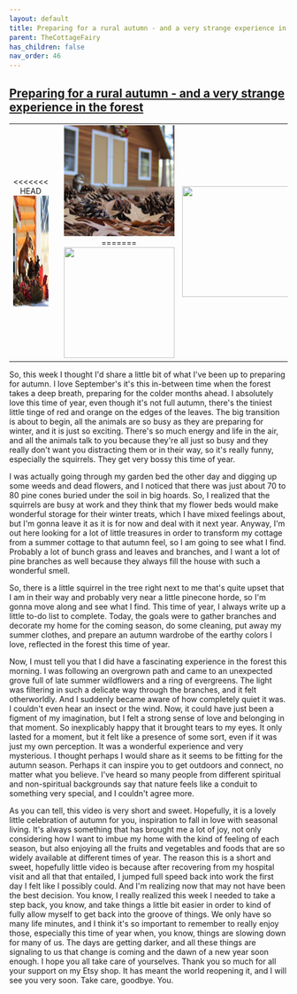 ```yaml
---
layout: default
title: Preparing for a rural autumn - and a very strange experience in the forest
parent: TheCottageFairy
has_children: false
nav_order: 46
---
```


## [Preparing for a rural autumn - and a very strange experience in the forest](https://www.youtube.com/watch?v=9Bf5GCngTpY)

<div>
<table align="center">
	<tr>
		<td align="center">
<<<<<<< HEAD
			<img src="../../assets/cottage_fairy_ai_generated_photos/Preparing_for_a_rural_autumn_-_and_a_very_strange_experience_in_the_forest-[9Bf5GCngTpY]/generated_00.png" height="200" width="200"/>
		</td>
		<td align="center">
			<img src="../../assets/cottage_fairy_ai_generated_photos/Preparing_for_a_rural_autumn_-_and_a_very_strange_experience_in_the_forest-[9Bf5GCngTpY]/generated_01.png" height="200" width="200"/>
		</td>
		<td align="center">
			<img src="../../assets/cottage_fairy_ai_generated_photos/Preparing_for_a_rural_autumn_-_and_a_very_strange_experience_in_the_forest-[9Bf5GCngTpY]/generated_02.png" height="200" width="200"/>
=======
			<img src="../../posters/Preparing_for_a_rural_autumn_-_and_a_very_strange_experience_in_the_forest-[9Bf5GCngTpY]/generated_00.png" height="200" width="200"/>
		</td>
		<td align="center">
			<img src="../../posters/Preparing_for_a_rural_autumn_-_and_a_very_strange_experience_in_the_forest-[9Bf5GCngTpY]/generated_01.png" height="200" width="200"/>
		</td>
		<td align="center">
			<img src="../../posters/Preparing_for_a_rural_autumn_-_and_a_very_strange_experience_in_the_forest-[9Bf5GCngTpY]/generated_02.png" height="200" width="200"/>
>>>>>>> ffe52613361410ad9d371a0f80e81de4dd24175f
		</td>
	</tr>
</table>
</div>

So, this week I thought I'd share a little bit of what I've been up to preparing for autumn. I love September's it's this in-between time when the forest takes a deep breath, preparing for the colder months ahead. I absolutely love this time of year, even though it's not full autumn, there's the tiniest little tinge of red and orange on the edges of the leaves. The big transition is about to begin, all the animals are so busy as they are preparing for winter, and it is just so exciting. There's so much energy and life in the air, and all the animals talk to you because they're all just so busy and they really don't want you distracting them or in their way, so it's really funny, especially the squirrels. They get very bossy this time of year. 

I was actually going through my garden bed the other day and digging up some weeds and dead flowers, and I noticed that there was just about 70 to 80 pine cones buried under the soil in big hoards. So, I realized that the squirrels are busy at work and they think that my flower beds would make wonderful storage for their winter treats, which I have mixed feelings about, but I'm gonna leave it as it is for now and deal with it next year. Anyway, I'm out here looking for a lot of little treasures in order to transform my cottage from a summer cottage to that autumn feel, so I am going to see what I find. Probably a lot of bunch grass and leaves and branches, and I want a lot of pine branches as well because they always fill the house with such a wonderful smell. 

So, there is a little squirrel in the tree right next to me that's quite upset that I am in their way and probably very near a little pinecone horde, so I'm gonna move along and see what I find. This time of year, I always write up a little to-do list to complete. Today, the goals were to gather branches and decorate my home for the coming season, do some cleaning, put away my summer clothes, and prepare an autumn wardrobe of the earthy colors I love, reflected in the forest this time of year. 

Now, I must tell you that I did have a fascinating experience in the forest this morning. I was following an overgrown path and came to an unexpected grove full of late summer wildflowers and a ring of evergreens. The light was filtering in such a delicate way through the branches, and it felt otherworldly. And I suddenly became aware of how completely quiet it was. I couldn't even hear an insect or the wind. Now, it could have just been a figment of my imagination, but I felt a strong sense of love and belonging in that moment. So inexplicably happy that it brought tears to my eyes. It only lasted for a moment, but it felt like a presence of some sort, even if it was just my own perception. It was a wonderful experience and very mysterious. I thought perhaps I would share as it seems to be fitting for the autumn season. Perhaps it can inspire you to get outdoors and connect, no matter what you believe. I've heard so many people from different spiritual and non-spiritual backgrounds say that nature feels like a conduit to something very special, and I couldn't agree more. 

As you can tell, this video is very short and sweet. Hopefully, it is a lovely little celebration of autumn for you, inspiration to fall in love with seasonal living. It's always something that has brought me a lot of joy, not only considering how I want to imbue my home with the kind of feeling of each season, but also enjoying all the fruits and vegetables and foods that are so widely available at different times of year. The reason this is a short and sweet, hopefully little video is because after recovering from my hospital visit and all that that entailed, I jumped full speed back into work the first day I felt like I possibly could. And I'm realizing now that may not have been the best decision. You know, I really realized this week I needed to take a step back, you know, and take things a little bit easier in order to kind of fully allow myself to get back into the groove of things. We only have so many life minutes, and I think it's so important to remember to really enjoy those, especially this time of year when, you know, things are slowing down for many of us. The days are getting darker, and all these things are signaling to us that change is coming and the dawn of a new year soon enough. I hope you all take care of yourselves. Thank you so much for all your support on my Etsy shop. It has meant the world reopening it, and I will see you very soon. Take care, goodbye. You.